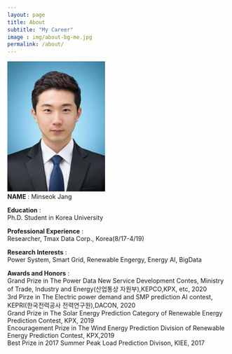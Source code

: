 ```yaml
---
layout: page
title: About
subtitle: "My Career"
image : img/about-bg-me.jpg
permalink: /about/
---
```

![aboutme](./img/edited_about-me.png#center)  
**NAME** : Minseok Jang  
  
**Education** :   
Ph.D. Student in Korea University
    
**Professional Experience** :   
Researcher, Tmax Data Corp., Korea(8/17-4/19)
    
**Research Interests** :  
Power System, Smart Grid, Renewable Engergy, Energy AI, BigData    

**Awards and Honors** :  
Grand Prize in The Power Data New Service Development Contes, Ministry of Trade, Industry and Energy(산업통상 자원부),KEPCO,KPX, etc, 2020  
3rd Pirze in The Electric power demand and SMP prediction AI contest, KEPRI(한국전력공사 전력연구원),DACON, 2020  
Grand Prize in The Solar Energy Prediction Category of Renewable Energy Prediction Contest, KPX, 2019    
Encouragement Prize in The Wind Energy Prediction Division of Renewable Energy Prediction Contest, KPX,2019  
Best Prize in 2017 Summer Peak Load Prediction Divison, KIEE, 2017 
